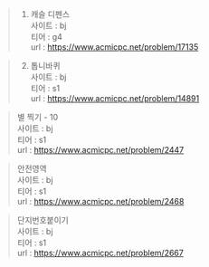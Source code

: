 >1. 캐슬 디펜스   
>사이트 : bj   
>티어 : g4   
>url : https://www.acmicpc.net/problem/17135   

>2. 톱니바퀴   
>사이트 : bj   
>티어 : s1   
>url : https://www.acmicpc.net/problem/14891   

>별 찍기 - 10   
>사이트 : bj   
>티어 : s1   
>url : https://www.acmicpc.net/problem/2447   
  
>안전영역   
>사이트 : bj   
>티어 : s1   
>url : https://www.acmicpc.net/problem/2468   

>단지번호붙이기   
>사이트 : bj   
>티어 : s1   
>url : https://www.acmicpc.net/problem/2667   
